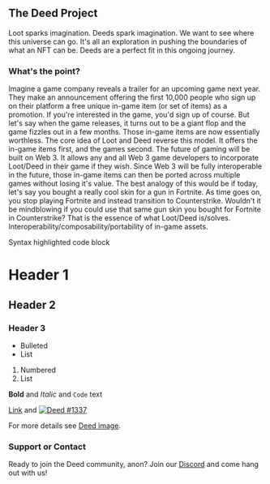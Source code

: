 ## The Deed Project

Loot sparks imagination. Deeds spark imagination. We want to see where this universe can go. It's all an exploration in pushing the boundaries of what an NFT can be. Deeds are a perfect fit in this ongoing journey.

### What's the point?

Imagine a game company reveals a trailer for an upcoming game next year. They make an announcement offering the first 10,000 people who sign up on their platform a free unique in-game item (or set of items) as a promotion. If you're interested in the game, you'd sign up of course. But let's say when the game releases, it turns out to be a giant flop and the game fizzles out in a few months. Those in-game items are now essentially worthless. The core idea of Loot and Deed reverse this model. It offers the in-game items first, and the games second. The future of gaming will be built on Web 3. It allows any and all Web 3 game developers to incorporate Loot/Deed in their game if they wish. Since Web 3 will be fully interoperable in the future, those in-game items can then be ported across multiple games without losing it's value. The best analogy of this would be if today, let's say you bought a really cool skin for a gun in Fortnite. As time goes on, you stop playing Fortnite and instead transition to Counterstrike. Wouldn't it be mindblowing if you could use that same gun skin you bought for Fortnite in Counterstrike? That is the essence of what Loot/Deed is/solves. Interoperability/composability/portability of in-game assets.


Syntax highlighted code block

# Header 1
## Header 2
### Header 3

- Bulleted
- List

1. Numbered
2. List

**Bold** and _Italic_ and `Code` text

[Link](url) and [![Deed #1337](https://storage.opensea.io/files/73cea5a0b713b491645e089067c1383f.svg)](https://opensea.io/assets/0x09151ae179692894c931276d546ca5a2f1907326/1337)


For more details see [Deed image](https://storage.opensea.io/files/73cea5a0b713b491645e089067c1383f.svg).


### Support or Contact

Ready to join the Deed community, anon? Join our [Discord](https://discord.gg/pAqJTCGHPe) and come hang out with us!
